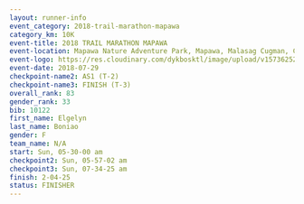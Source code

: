 ```yaml
---
layout: runner-info 
event_category: 2018-trail-marathon-mapawa 
category_km: 10K 
event-title: 2018 TRAIL MARATHON MAPAWA 
event-location: Mapawa Nature Adventure Park, Mapawa, Malasag Cugman, Cagayan de Oro 
event-logo: https://res.cloudinary.com/dykbosktl/image/upload/v1573625214/Logo/Trail-Marathon-Mapawa_xzjdcg.png 
event-date: 2018-07-29 
checkpoint-name2: AS1 (T-2) 
checkpoint-name3: FINISH (T-3) 
overall_rank: 83
gender_rank: 33
bib: 10122
first_name: Elgelyn
last_name: Boniao
gender: F
team_name: N/A
start: Sun, 05-30-00 am
checkpoint2: Sun, 05-57-02 am
checkpoint3: Sun, 07-34-25 am
finish: 2-04-25
status: FINISHER
---
```

